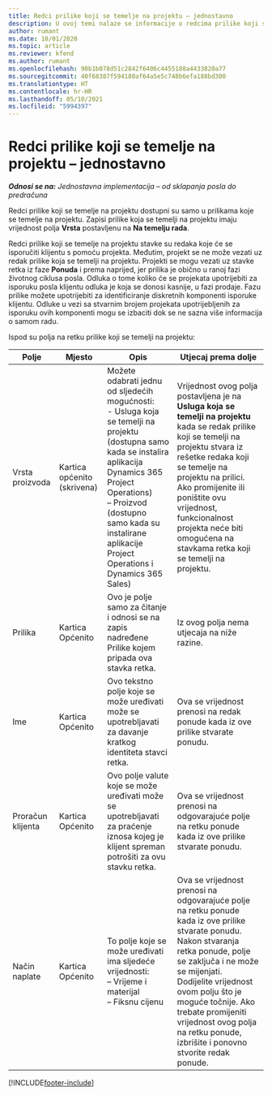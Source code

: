 ```yaml
---
title: Redci prilike koji se temelje na projektu – jednostavno
description: U ovoj temi nalaze se informacije o redcima prilike koji se temelje na projektu. (Pro)
author: rumant
ms.date: 10/01/2020
ms.topic: article
ms.reviewer: kfend
ms.author: rumant
ms.openlocfilehash: 90b1b078d51c2842f6406c4455188a4433820a77
ms.sourcegitcommit: 40f68387f594180af64a5e5c748b6efa188bd300
ms.translationtype: HT
ms.contentlocale: hr-HR
ms.lasthandoff: 05/10/2021
ms.locfileid: "5994397"
---
```

# <a name="project-based-opportunity-lines---lite"></a>Redci prilike koji se temelje na projektu – jednostavno

_**Odnosi se na:** Jednostavna implementacija – od sklapanja posla do predračuna_

Redci prilike koji se temelje na projektu dostupni su samo u prilikama koje se temelje na projektu. Zapisi prilike koja se temelji na projektu imaju vrijednost polja **Vrsta** postavljenu na **Na temelju rada**.

Redci prilike koji se temelje na projektu stavke su redaka koje će se isporučiti klijentu s pomoću projekta. Međutim, projekt se ne može vezati uz redak prilike koja se temelji na projektu. Projekti se mogu vezati uz stavke retka iz faze **Ponuda** i prema naprijed, jer prilika je obično u ranoj fazi životnog ciklusa posla. Odluka o tome koliko će se projekata upotrijebiti za isporuku posla klijentu odluka je koja se donosi kasnije, u fazi prodaje. Fazu prilike možete upotrijebiti za identificiranje diskretnih komponenti isporuke klijentu. Odluke u vezi sa stvarnim brojem projekata upotrijebljenih za isporuku ovih komponenti mogu se izbaciti dok se ne sazna više informacija o samom radu.

Ispod su polja na retku prilike koji se temelji na projektu:

| **Polje** | **Mjesto** | **Opis** | **Utjecaj prema dolje** |
| --- | --- | --- | --- |
| Vrsta proizvoda | Kartica općenito (skrivena) | Možete odabrati jednu od sljedećih mogućnosti:</br>- Usluga koja se temelji na projektu (dostupna samo kada se instalira aplikacija Dynamics 365 Project Operations)</br>– Proizvod (dostupno samo kada su instalirane aplikacije Project Operations i Dynamics 365 Sales) | Vrijednost ovog polja postavljena je na **Usluga koja se temelji na projektu** kada se redak prilike koji se temelji na projektu stvara iz rešetke redaka koji se temelje na projektu na prilici. <br> Ako promijenite ili poništite ovu vrijednost, funkcionalnost projekta neće biti omogućena na stavkama retka koji se temelji na projektu. |
| Prilika | Kartica Općenito | Ovo je polje samo za čitanje i odnosi se na zapis nadređene Prilike kojem pripada ova stavka retka. | Iz ovog polja nema utjecaja na niže razine. |
| Ime | Kartica Općenito | Ovo tekstno polje koje se može uređivati može se upotrebljavati za davanje kratkog identiteta stavci retka. | Ova se vrijednost prenosi na redak ponude kada iz ove prilike stvarate ponudu. |
| Proračun klijenta | Kartica Općenito | Ovo polje valute koje se može uređivati može se upotrebljavati za praćenje iznosa kojeg je klijent spreman potrošiti za ovu stavku retka. | Ova se vrijednost prenosi na odgovarajuće polje na retku ponude kada iz ove prilike stvarate ponudu. |
| Način naplate | Kartica Općenito | To polje koje se može uređivati ima sljedeće vrijednosti:</br>– Vrijeme i materijal</br>– Fiksnu cijenu | Ova se vrijednost prenosi na odgovarajuće polje na retku ponude kada iz ove prilike stvarate ponudu. Nakon stvaranja retka ponude, polje se zaključa i ne može se mijenjati. Dodijelite vrijednost ovom polju što je moguće točnije. Ako trebate promijeniti vrijednost ovog polja na retku ponude, izbrišite i ponovno stvorite redak ponude. |


[!INCLUDE[footer-include](../../includes/footer-banner.md)]
